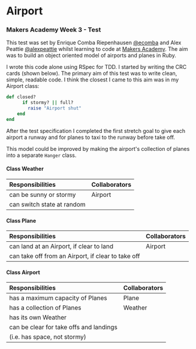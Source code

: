 Airport
=======

### Makers Academy Week 3 - Test

This test was set by Enrique Comba Riepenhausen
[@ecomba](http://twitter.com/ecomba) and Alex Peattie
[@alexpeattie](https://twitter.com/alexpeattie) whilst learning to code at
[Makers Academy](http://www.makersacademy.com). The aim was to build an
object oriented model of airports and planes in Ruby.

I wrote this code alone using RSpec for TDD. I started by writing the CRC
cards (shown below). The primary aim of this test was to write clean, simple,
readable code. I think the closest I came to this aim was in my Airport class:

```ruby
def closed?
      if stormy? || full?
		raise "Airport shut"
	end
end
```

After the test specification I completed the first stretch goal to give each
airport a runway and for planes to taxi to the runway before take off.

This model could be improved by making the airport's collection of planes into
a separate `Hanger` class.

#### Class Weather

| Responsibilities            | Collaborators |
| :-------------------------- | :------------ |
| can be sunny or stormy      | Airport       |                   
| can switch state at random  |               |

#### Class Plane

| Responsibilities                                    | Collaborators |
| :-------------------------------------------------- | :------------ |
| can land at an Airport, if clear to land            | Airport       |
| can take off from an Airport, if clear to take off  |               |

#### Class Airport

| Responsibilities                             | Collaborators |
| :------------------------------------------- | :------------ |
| has a maximum capacity of Planes             | Plane         |
| has a collection of Planes                   | Weather       |
| has its own Weather                          |               |
| can be clear for take offs and landings      |               |
| (i.e. has space, not stormy)                 |               |

